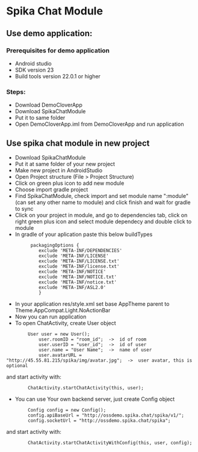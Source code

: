 # Spika Chat Module

## Use demo application:

### Prerequisites for demo application

 - Android studio
 - SDK version 23
 - Build tools version 22.0.1 or higher 

### Steps:

 - Download DemoCloverApp
 - Download SpikaChatModule
 - Put it to same folder
 - Open DemoCloverApp.iml from DemoCloverApp and run application


## Use spika chat module in new project

 - Download SpikaChatModule
 - Put it at same folder of your new project
 - Make new project in AndroidStudio
 - Open Project structure (File > Project Structure)
 - Click on green plus icon to add new module
 - Choose import gradle project
 - Find SpikaChatModule, check import and set module name ":module" (can set any other name to module) and click finish and wait for gradle to sync
 - Click on your project in module, and go to dependencies tab, click on right green plus icon and select module dependecy and double click to module
 - In gradle of your aplication paste this below buildTypes 
```
		 packagingOptions {
			exclude 'META-INF/DEPENDENCIES'
			exclude 'META-INF/LICENSE'
			exclude 'META-INF/LICENSE.txt'
			exclude 'META-INF/license.txt'
			exclude 'META-INF/NOTICE'
			exclude 'META-INF/NOTICE.txt'
			exclude 'META-INF/notice.txt'
			exclude 'META-INF/ASL2.0'
		    }
```
 - In your application res/style.xml set base AppTheme parent to Theme.AppCompat.Light.NoActionBar
 - Now you can run application
 - To open ChatActivity, create User object
```
		User user = new User();
        	user.roomID = "room_id";  ->  id of room
        	user.userID = "user_id";  ->  id of user
        	user.name = "User Name";  ->  name of user
        	user.avatarURL = "http://45.55.81.215/spika/img/avatar.jpg";  ->  user avatar, this is optional
```
and start activity with:  
```
		ChatActivity.startChatActivity(this, user);
```
 - You can use Your own backend server, just create Config object
```
		Config config = new Config();
		config.apiBaseUrl = "http://ossdemo.spika.chat/spika/v1/";
		config.socketUrl = "http://ossdemo.spika.chat/spika";
```
and start activity with:
```
		ChatActivity.startChatActivityWithConfig(this, user, config);
```

